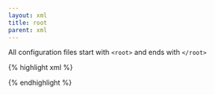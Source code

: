 ```yaml
---
layout: xml
title: root
parent: xml
---
```

All configuration files start with `<root>` and ends with `</root>` 

{% highlight xml %}
<root>

</root>
{% endhighlight %}
